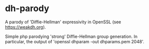 # dh-parody
A parody of 'Diffie-Hellman' expressivity in OpenSSL (see https://weakdh.org).

Simple php parodying 'strong' Diffie-Hellman group generation. In particular, the output of 'openssl dhparam -out dhparams.pem 2048'.
